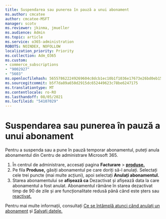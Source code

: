 ```yaml
---
title: Suspendarea sau punerea în pauză a unui abonament
ms.author: cmcatee
author: cmcatee-MSFT
manager: scotv
ms.reviewer: jkinma, jmueller
ms.audience: Admin
ms.topic: article
ms.service: o365-administration
ROBOTS: NOINDEX, NOFOLLOW
localization_priority: Priority
ms.collection: Adm_O365
ms.custom:
- commerce_subscriptions
- "9002927"
- "5603"
ms.openlocfilehash: 565578622249269604c8dcb1ec10b1f1036e17673e26bd0eb15a38d323aa28bd
ms.sourcegitcommit: b5f7da89a650d2915dc652449623c78be6247175
ms.translationtype: MT
ms.contentlocale: ro-RO
ms.lasthandoff: 08/05/2021
ms.locfileid: "54107029"
---
```

# <a name="suspend-or-pause-a-subscription"></a>Suspendarea sau punerea în pauză a unui abonament

Pentru a suspenda sau a pune în pauză temporar abonamentul, puteți anula abonamentul din Centru de administrare Microsoft 365.

1. În centrul de administrare, accesați pagina **Facturare**  >  **[produse.](https://go.microsoft.com/fwlink/p/?linkid=842054)**
2. Pe fila **Produse,** găsiți abonamentul pe care doriți să-l anulați. Selectați cele trei puncte (mai multe acțiuni), apoi selectați **Anulați abonamentul.**
3. Starea abonamentului se **afișează ca** Dezactivat și afișează data la care abonamentul a fost anulat. Abonamentul rămâne în starea dezactivat timp de 90 de zile și are funcționalitate redusă până când este șters sau [reactivat.](/microsoft-365/commerce/subscriptions/reactivate-your-subscription)

Pentru mai multe informații, consultați [Ce se întâmplă atunci când anulați un abonament](/microsoft-365/commerce/subscriptions/cancel-your-subscription#what-happens-when-you-cancel-a-subscription) și [Salvați datele.](/microsoft-365/commerce/subscriptions/cancel-your-subscription#save-your-data)
